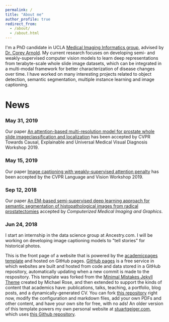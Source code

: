 ```yaml
---
permalink: /
title: "About me"
author_profile: true
redirect_from:
  - /about/
  - /about.html
---
```


I'm a PhD candidate in UCLA [Medical Imaging Informatics group](https://mii.ucla.edu/), advised by [Dr. Corey Arnold](https://www.mii.ucla.edu/people/cwarnold/). My current research focuses on developing semi- and weakly-supervised computer vision models to learn deep representations from terabyte-scale whole slide image datasets, which can be integrated in a multi-modal framework for better characterization of disease changes over time. I have worked on many interesting projects related to object detection, semantic segmentation, multiple instance learning and image captioning.   

News
======
### May 31, 2019
Our paper [An attention-based multi-resolution model for prostate whole slide imageclassification and localization](https://arxiv.org/abs/1905.13208) has been accepted by CVPR Towards Causal, Explainable and Universal Medical Visual Diagnosis Workshop 2019.

### May 15, 2019
Our paper [Image captioning with weakly-supervised attention penalty](https://arxiv.org/abs/1903.02507) has been accepted by the CVPR Language and Vision Workshop 2019.

### Sep 12, 2018
Our paper [An EM-based semi-supervised deep learning approach for semantic segmentation of histopathological images from radical prostatectomies](https://www.sciencedirect.com/science/article/pii/S089561111830096X) accepted by <em>Computerized Medical Imaging and Graphics</em>.

### Jun 24, 2018
I start an internship in the data science group at Ancestry.com. I will be working on developing image
captioning models to "tell stories" for historical photos.

This is the front page of a website that is powered by the [academicpages template](https://github.com/academicpages/academicpages.github.io) and hosted on GitHub pages. [GitHub pages](https://pages.github.com) is a free service in which websites are built and hosted from code and data stored in a GitHub repository, automatically updating when a new commit is made to the respository. This template was forked from the [Minimal Mistakes Jekyll Theme](https://mmistakes.github.io/minimal-mistakes/) created by Michael Rose, and then extended to support the kinds of content that academics have: publications, talks, teaching, a portfolio, blog posts, and a dynamically-generated CV. You can fork [this repository](https://github.com/academicpages/academicpages.github.io) right now, modify the configuration and markdown files, add your own PDFs and other content, and have your own site for free, with no ads! An older version of this template powers my own personal website at [stuartgeiger.com](http://stuartgeiger.com), which uses [this Github repository](https://github.com/staeiou/staeiou.github.io).
